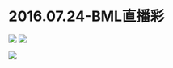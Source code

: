 # 2016.07.24-BML直播彩
![](https://bilicoverimg.github.io/2016/2016.07.24-BML直播彩.jpg)
![](https://bilicoverimg.github.io/2016/2016.07.24-BML直播彩%28平板截图%29.jpg)

![](https://bilicover2016.github.io/2016.07.24.jpg)